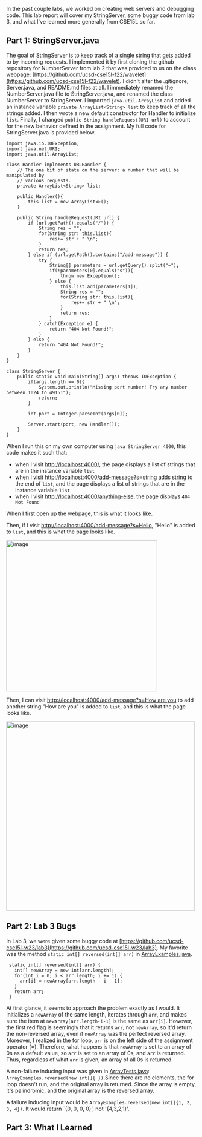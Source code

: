 In the past couple labs, we worked on creating web servers and debugging code. This lab report will cover my StringServer, some buggy code from lab 3, and what I've learned more generally from CSE15L so far. 

## Part 1: StringServer.java

The goal of StringServer is to keep track of a single string that gets added to by incoming requests. 
I implemented it by first cloning the github repository for NumberServer from lab 2 that was provided to us on the class webpage: [https://github.com/ucsd-cse15l-f22/wavelet](https://github.com/ucsd-cse15l-f22/wavelet). I didn't alter the .gitignore, Server.java, and README.md files at all.
I immediately renamed the NumberServer.java file to StringServer.java, and renamed the class NumberServer to StringServer. I imported `java.util.ArrayList` and added an instance variable `private ArrayList<String> list` to keep track of all the strings added. I then wrote a new default constructor for Handler to initialize `list`. 
Finally, I changed `public String handleRequest(URI url)` to account for the new behavior defined in the assignment. My full code for StringServer.java is provided below.

```
import java.io.IOException;
import java.net.URI;
import java.util.ArrayList;

class Handler implements URLHandler {
    // The one bit of state on the server: a number that will be manipulated by
    // various requests.
    private ArrayList<String> list;

    public Handler(){
        this.list = new ArrayList<>();
    }

    public String handleRequest(URI url) {
        if (url.getPath().equals("/")) {
            String res = "";
            for(String str: this.list){
                res+= str + " \n";
            }
            return res;
        } else if (url.getPath().contains("/add-message")) {
            try {
                String[] parameters = url.getQuery().split("=");
                if(!parameters[0].equals("s")){
                    throw new Exception();
                } else {
                    this.list.add(parameters[1]);
                    String res = "";
                    for(String str: this.list){
                        res+= str + " \n";
                    }
                    return res;
                }
            } catch(Exception e) {
                return "404 Not Found!";
            }
        } else {
            return "404 Not Found!";
        }
    }
}

class StringServer {
    public static void main(String[] args) throws IOException {
        if(args.length == 0){
            System.out.println("Missing port number! Try any number between 1024 to 49151");
            return;
        }

        int port = Integer.parseInt(args[0]);

        Server.start(port, new Handler());
    }
}
```
When I run this on my own computer using `java StringServer 4000`, this code makes it such that:
- when I visit [http://localhost:4000/](http://localhost:4000/), the page displays a list of strings that are in the instance variable `list`
- when I visit [http://localhost:4000/add-message?s=string](http://localhost:4000/add-message?s=string) adds string to the end of `list`, and the page displays a list of strings that are in the instance variable `list`
- when I visit [http://localhost:4000/anything-else](http://localhost:4000/anything-else), the page displays `404 Not Found`

When I first open up the webpage, this is what it looks like.

Then, if I visit [http://localhost:4000/add-message?s=Hello](http://localhost:4000/add-message?s=Hello), "Hello" is added to `list`, and this is what the page looks like.

<img width="400" alt="image" src="https://user-images.githubusercontent.com/122497388/215372612-0e178462-5d30-438d-ba48-5e64e70d1277.png">

Then, I can visit [http://localhost:4000/add-message?s=How are you](http://localhost:4000/add-message?s=How%are%you) to add another string "How are you" is added to `list`, and this is what the page looks like.

<img width="500" alt="image" src="https://user-images.githubusercontent.com/122497388/215372737-9532b453-3209-4260-8596-fa484edb02e8.png">

## Part 2: Lab 3 Bugs

 In Lab 3, we were given some buggy code at [https://github.com/ucsd-cse15l-w23/lab3](https://github.com/ucsd-cse15l-w23/lab3). My favorite was the method  `static int[] reversed(int[] arr)` in [ArrayExamples.java](https://github.com/ucsd-cse15l-w23/lab3/blob/main/ArrayExamples.java). 
 
 ```
  static int[] reversed(int[] arr) {
    int[] newArray = new int[arr.length];
    for(int i = 0; i < arr.length; i += 1) {
      arr[i] = newArray[arr.length - i - 1];
    }
    return arr;
  }
 ```
 
 At first glance, it seems to approach the problem exactly as I would. It initializes a `newArray` of the same length, iterates through `arr`, and makes sure the item at `newArray[arr.length-i-1]` is the same as `arr[i]`. 
 However, the first red flag is seemingly that it returns `arr`, not `newArray`, so it'd return the non-reversed array, even if `newArray` was the perfect reversed array.
 Moreover, I realized in the for loop, `arr` is on the left side of the assignment operator (=). Therefore, what happens is that `newArray` is set to an array of 0s as a default value, so `arr` is set to an array of 0s, and `arr` is returned. Thus, regardless of what `arr` is given, an array of all 0s is returned. 
 
 A non-failure inducing input was given in [ArrayTests.java](https://github.com/ucsd-cse15l-w23/lab3/blob/main/ArrayTests.java): `ArrayExamples.reversed(new int[]{ })`.Since there are no elements, the for loop doesn't run, and the original array is returned. Since the array is empty, it's palindromic, and the original array is the reversed array.
 
 A failure inducing input would be `ArrayExamples.reversed(new int[]{1, 2, 3, 4})`. It would return `{0, 0, 0, 0}', not '{4,3,2,1}'.

## Part 3: What I Learned
